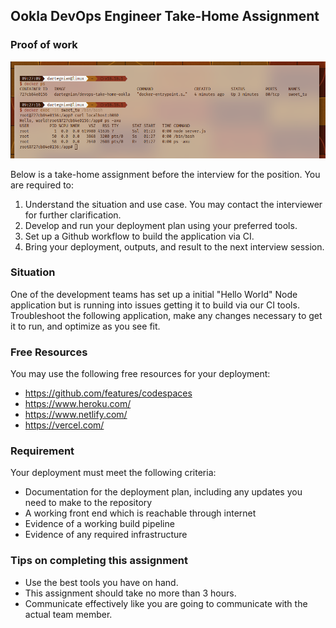 ## Ookla DevOps Engineer Take-Home Assignment

### Proof of work
![Alt text](image.png)


Below is a take-home assignment before the interview for the position. You are required to:
1. Understand the situation and use case. You may contact the interviewer for further clarification.
2. Develop and run your deployment plan using your preferred tools.
3. Set up a Github workflow to build the application via CI. 
4. Bring your deployment, outputs, and result to the next interview session.

### Situation
One of the development teams has set up a initial "Hello World" Node application but is running into issues getting it to build via our CI tools. Troubleshoot the following application, make any changes necessary to get it to run, and optimize as you see fit.

### Free Resources
You may use the following free resources for your deployment:
- https://github.com/features/codespaces
- https://www.heroku.com/
- https://www.netlify.com/
- https://vercel.com/

### Requirement
Your deployment must meet the following criteria:
- Documentation for the deployment plan, including any updates you need to make to the repository
- A working front end which is reachable through internet
- Evidence of a working build pipeline
- Evidence of any required infrastructure

### Tips on completing this assignment
- Use the best tools you have on hand.
- This assignment should take no more than 3 hours.
- Communicate effectively like you are going to communicate with the actual team member.